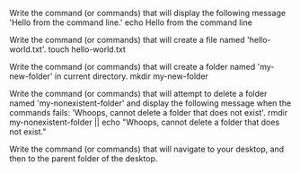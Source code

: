 Write the command (or commands) that will display the following message 'Hello from the command line.'
echo Hello from the command line

Write the command (or commands) that will create a file named 'hello-world.txt'.
touch hello-world.txt

Write the command (or commands) that will create a folder named 'my-new-folder' in current directory.
mkdir my-new-folder

Write the command (or commands) that will attempt to delete a folder named 'my-nonexistent-folder' and display the following message when the commands fails: 'Whoops, cannot delete a folder that does not exist'.
rmdir my-nonexistent-folder || echo "Whoops, cannot delete a folder that does not exist."

Write the command (or commands) that will navigate to your desktop, and then to the parent folder of the desktop.
